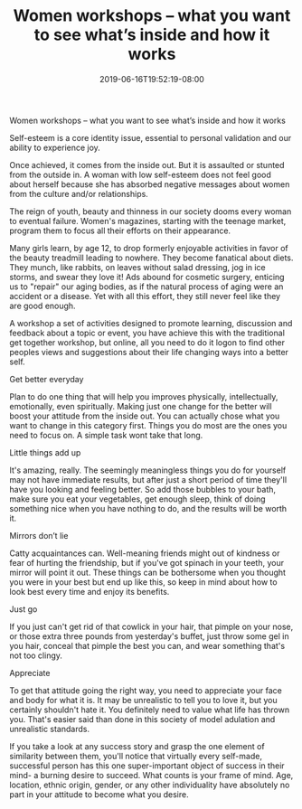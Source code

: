 ﻿---
title: "Women workshops – what you want to see what’s inside and how it works"
date: 2019-06-16T19:52:19-08:00
description: "25-ARTICLES Tips for Web Success"
featured_image: "/images/25-ARTICLES.jpg"
tags: ["25 ARTICLES"]
---

Women workshops – what you want to see what’s inside and how it works


Self-esteem is a core identity issue, essential to personal validation and our ability to experience joy. 

Once achieved, it comes from the inside out. But it is assaulted or stunted from the outside in. A woman with low self-esteem does not feel good about herself because she has absorbed negative messages about women from the culture and/or relationships.

The reign of youth, beauty and thinness in our society dooms every woman to eventual failure. Women's magazines, starting with the teenage market, program them to focus all their efforts on their appearance. 

Many girls learn, by age 12, to drop formerly enjoyable activities in favor of the beauty treadmill leading to nowhere. They become fanatical about diets. They munch, like rabbits, on leaves without salad dressing, jog in ice storms, and swear they love it! Ads abound for cosmetic surgery, enticing us to "repair" our aging bodies, as if the natural process of aging were an accident or a disease. Yet with all this effort, they still never feel like they are good enough.

A workshop a set of activities designed to promote learning, discussion and feedback about a topic or event, you have achieve this with the traditional get together workshop, but online, all you need to do it logon to find other peoples views and suggestions about their life changing ways into a better self.

Get better everyday

Plan to do one thing that will help you improves physically, intellectually, emotionally, even spiritually.  Making just one change for the better will boost your attitude from the inside out. You can actually chose what you want to change in this category first. Things you do most are the ones you need to focus on. A simple task wont take that long.

Little things add up

It's amazing, really. The seemingly meaningless things you do for yourself may not have immediate results, but after just a short period of time they'll have you looking and feeling better.  So add those bubbles to your bath, make sure you eat your vegetables, get enough sleep, think of doing something nice when you have nothing to do, and the results will be worth it.

Mirrors don’t lie

Catty acquaintances can.  Well-meaning friends might out of kindness or fear of hurting the friendship, but if you've got spinach in your teeth, your mirror will point it out. These things can be bothersome when you thought you were in your best but end up like this, so keep in mind about how to look best every time and enjoy its benefits.

Just go

If you just can't get rid of that cowlick in your hair, that pimple on your nose, or those extra three pounds from yesterday's buffet, just throw some gel in you hair, conceal that pimple the best you can, and wear something that's not too clingy.

Appreciate

To get that attitude going the right way, you need to appreciate your face and body for what it is. It may be unrealistic to tell you to love it, but you certainly shouldn't hate it.  You definitely need to value what life has thrown you.  That's easier said than done in this society of model adulation and unrealistic standards.

If you take a look at any success story and grasp the one element of similarity between them, you'll notice that virtually every self-made, successful person has this one super-important object of success in their mind- a burning desire to succeed.  What counts is your frame of mind. Age, location, ethnic origin, gender, or any other individuality have absolutely no part in your attitude to become what you desire.


